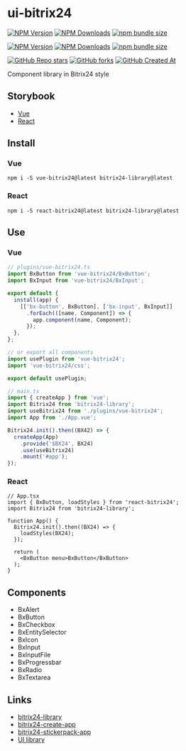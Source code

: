 # ui-bitrix24
[![NPM Version](https://img.shields.io/npm/v/vue-bitrix24?style=flat&logo=npm&label=vue%20version&color=cb3837)](https://www.npmjs.com/package/vue-bitrix24)
[![NPM Downloads](https://img.shields.io/npm/dw/vue-bitrix24?style=flat&logo=npm&color=cb3837)](https://www.npmjs.com/package/vue-bitrix24)
[![npm bundle size](https://img.shields.io/bundlephobia/min/vue-bitrix24?style=flat&logo=npm&color=cb3837)](https://www.npmjs.com/package/vue-bitrix24)

[![NPM Version](https://img.shields.io/npm/v/react-bitrix24?style=flat&logo=npm&label=react%20version&color=cb3837)](https://www.npmjs.com/package/react-bitrix24)
[![NPM Downloads](https://img.shields.io/npm/dw/react-bitrix24?style=flat&logo=npm&color=cb3837)](https://www.npmjs.com/package/react-bitrix24)
[![npm bundle size](https://img.shields.io/bundlephobia/min/react-bitrix24?style=flat&logo=npm&color=cb3837)](https://www.npmjs.com/package/react-bitrix24)

[![GitHub Repo stars](https://img.shields.io/github/stars/astrotrain55/ui-bitrix24?style=flat&logo=github)](https://github.com/astrotrain55/ui-bitrix24)
[![GitHub forks](https://img.shields.io/github/forks/astrotrain55/ui-bitrix24?style=flat&logo=github)](https://github.com/astrotrain55/ui-bitrix24)
[![GitHub Created At](https://img.shields.io/github/created-at/astrotrain55/ui-bitrix24?style=flat&logo=github)](https://github.com/astrotrain55/ui-bitrix24)

Component library in Bitrix24 style

## Storybook
* [Vue](https://astrotrain55.github.io/vue-bitrix24/)
* [React](https://astrotrain55.github.io/react-bitrix24/)


## Install

### Vue

```nodejs
npm i -S vue-bitrix24@latest bitrix24-library@latest
```

### React

```nodejs
npm i -S react-bitrix24@latest bitrix24-library@latest
```


## Use
### Vue

```ts
// plugins/vue-bitrix24.ts
import BxButton from 'vue-bitrix24/BxButton';
import BxInput from 'vue-bitrix24/BxInput';

export default {
  install(app) {
    [['bx-button', BxButton], ['bx-input', BxInput]]
      .forEach(([name, Component]) => {
        app.component(name, Component);
      });
  },
};

// or export all components
import usePlugin from 'vue-bitrix24';
import 'vue-bitrix24/css';

export default usePlugin;
```
```ts
// main.ts
import { createApp } from 'vue';
import Bitrix24 from 'bitrix24-library';
import useBitrix24 from './plugins/vue-bitrix24';
import App from './App.vue';

Bitrix24.init().then((BX42) => {
  createApp(App)
    .provide('$BX24', BX24)
    .use(useBitrix24)
    .mount('#app');
});
```

### React
```tsx
// App.tsx
import { BxButton, loadStyles } from 'react-bitrix24';
import Bitrix24 from 'bitrix24-library';

function App() {
  Bitrix24.init().then((BX24) => {
    loadStyles(BX24);
  });

  return (
    <BxButton menu>BxButton</BxButton>
  );
}
```

## Components

* BxAlert
* BxButton
* BxCheckbox
* BxEntitySelector
* BxIcon
* BxInput
* BxInputFile
* BxProgressbar
* BxRadio
* BxTextarea

## Links

* [bitrix24-library](https://www.npmjs.com/package/bitrix24-library)
* [bitrix24-create-app](https://www.npmjs.com/package/bitrix24-create-app)
* [bitrix24-stickerpack-app](https://github.com/astrotrain55/bitrix24-stickerpack-app)
* [UI library](https://dev.1c-bitrix.ru/api_d7/bitrix/ui/index.php)
